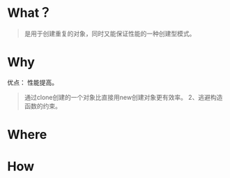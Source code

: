 
# What？
> 是用于创建重复的对象，同时又能保证性能的一种创建型模式。

# Why
优点： 
性能提高。
> 通过clone创建的一个对象比直接用new创建对象更有效率。
 2、逃避构造函数的约束。


# Where
# How